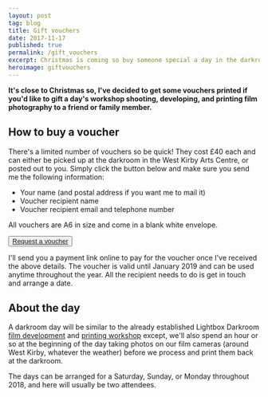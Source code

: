 ```yaml
---
layout: post
tag: blog
title: Gift vouchers
date: 2017-11-17
published: true
permalink: /gift_vouchers
excerpt: Christmas is coming so buy someone special a day in the darkroom!
heroimage: giftvouchers
---
```


**It's close to Christmas so, I've decided to get some vouchers printed if you'd like to gift a day's workshop shooting, developing, and printing film photography to a friend or family member.**

## How to buy a voucher
There's a limited number of vouchers so be quick! They cost £40 each and can either be picked up at the darkroom in the West Kirby Arts Centre, or posted out to you. Simply click the button below and make sure you send me the following information:

* Your name (and postal address if you want me to mail it)
* Voucher recipient name
* Voucher recipient email and telephone number

All vouchers are A6 in size and come in a blank white envelope.

<p>
  <button class="cta--button">
    <a href="mailto:info@lightbox.photo?subject=Gift%20voucher">Request a voucher</a>
  </button>
</p>


I'll send you a payment link online to pay for the voucher once I've received the above details. The voucher is valid until January 2019 and can be used anytime throughout the year. All the recipient needs to do is get in touch and arrange a date.

## About the day
A darkroom day will be similar to the already established Lightbox Darkroom [film development](/learn/black-and-white-film-development/) and [printing workshop](/learn/print-development/) except, we'll also spend an hour or so at the beginning of the day taking photos on our film cameras (around West Kirby, whatever the weather) before we process and print them back at the darkroom.

The days can be arranged for a Saturday, Sunday, or Monday throughout 2018, and here will usually be two attendees.
